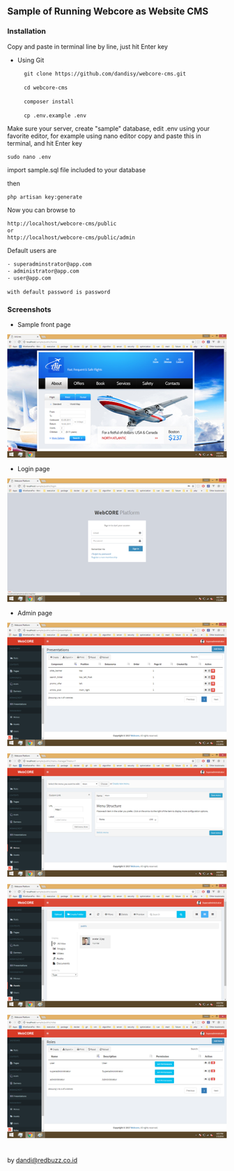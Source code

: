 ## Sample of Running Webcore as Website CMS

### Installation

Copy and paste in terminal line by line, just hit Enter key

* Using Git

        git clone https://github.com/dandisy/webcore-cms.git

        cd webcore-cms

        composer install

        cp .env.example .env

Make sure your server, create "sample" database, edit .env using your favorite editor, 
for example using nano editor copy and paste this in terminal, and hit Enter key

    sudo nano .env

import sample.sql file included to your database

then

    php artisan key:generate

Now you can browse to

    http://localhost/webcore-cms/public
    or
    http://localhost/webcore-cms/public/admin

Default users are

    - superadminstrator@app.com
    - administrator@app.com
    - user@app.com

    with default password is password

### Screenshots

* Sample front page

![sample front page](https://github.com/dandisy/webcore-screenshots/blob/master/sample%20front%20page.png)

* Login page

![login page](https://github.com/dandisy/webcore-screenshots/blob/master/login%20page.png)

* Admin page

![admin page 1](https://github.com/dandisy/webcore-screenshots/blob/master/admin%20page%201.png)

![admin page 2](https://github.com/dandisy/webcore-screenshots/blob/master/admin%20page%202.png)

![admin page 3](https://github.com/dandisy/webcore-screenshots/blob/master/admin%20page%203.png)

![admin page 4](https://github.com/dandisy/webcore-screenshots/blob/master/admin%20page%204.png)


#
by dandi@redbuzz.co.id
